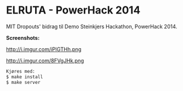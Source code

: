 # ELRUTA - PowerHack 2014 

MIT Dropouts' bidrag til Demo Steinkjers Hackathon, PowerHack 2014.

**Screenshots:**

http://i.imgur.com/iPlGTHh.png

http://i.imgur.com/8FVgJHk.png

```bash
Kjøres med: 
$ make install
$ make server
```

